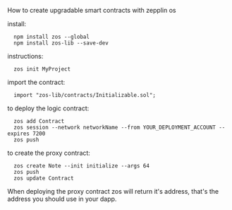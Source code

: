 How to create upgradable smart contracts with zepplin os

install:
```
  npm install zos --global
  npm install zos-lib --save-dev
```

instructions:
```
  zos init MyProject
```

import the contract:
```
  import "zos-lib/contracts/Initializable.sol";
```

to deploy the logic contract:
``` 
  zos add Contract
  zos session --network networkName --from YOUR_DEPLOYMENT_ACCOUNT --expires 7200
  zos push
```

 to create the proxy contract:
``` 
  zos create Note --init initialize --args 64
  zos push
  zos update Contract
```

When deploying the proxy contract zos will return it's address, that's the address you should use in your dapp.
